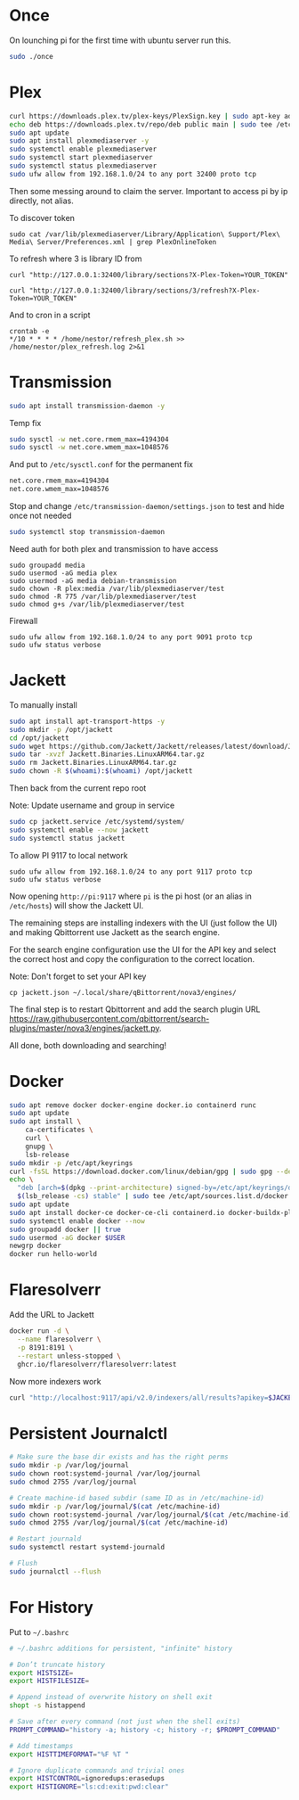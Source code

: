 # Once

On lounching pi for the first time with ubuntu server run this.

```bash
sudo ./once
```

# Plex

```bash
curl https://downloads.plex.tv/plex-keys/PlexSign.key | sudo apt-key add -
echo deb https://downloads.plex.tv/repo/deb public main | sudo tee /etc/apt/sources.list.d/plexmediaserver.list
sudo apt update
sudo apt install plexmediaserver -y
sudo systemctl enable plexmediaserver
sudo systemctl start plexmediaserver
sudo systemctl status plexmediaserver
sudo ufw allow from 192.168.1.0/24 to any port 32400 proto tcp
```

Then some messing around to claim the server. Important to access pi by ip directly, not alias.

To discover token

```
sudo cat /var/lib/plexmediaserver/Library/Application\ Support/Plex\ Media\ Server/Preferences.xml | grep PlexOnlineToken
```

To refresh where 3 is library ID from

```
curl "http://127.0.0.1:32400/library/sections?X-Plex-Token=YOUR_TOKEN"
```

```
curl "http://127.0.0.1:32400/library/sections/3/refresh?X-Plex-Token=YOUR_TOKEN"
```

And to cron in a script

```
crontab -e
*/10 * * * * /home/nestor/refresh_plex.sh >> /home/nestor/plex_refresh.log 2>&1
```

# Transmission

```bash
sudo apt install transmission-daemon -y
```

Temp fix

```bash
sudo sysctl -w net.core.rmem_max=4194304
sudo sysctl -w net.core.wmem_max=1048576
```

And put to `/etc/sysctl.conf` for the permanent fix

```bash
net.core.rmem_max=4194304
net.core.wmem_max=1048576
```


Stop and change `/etc/transmission-daemon/settings.json` to test and hide once not needed

```bash
sudo systemctl stop transmission-daemon
```

Need auth for both plex and transmission to have access

```
sudo groupadd media
sudo usermod -aG media plex
sudo usermod -aG media debian-transmission
sudo chown -R plex:media /var/lib/plexmediaserver/test
sudo chmod -R 775 /var/lib/plexmediaserver/test
sudo chmod g+s /var/lib/plexmediaserver/test
```

Firewall

```
sudo ufw allow from 192.168.1.0/24 to any port 9091 proto tcp
sudo ufw status verbose
```

# Jackett

To manually install

```bash
sudo apt install apt-transport-https -y
sudo mkdir -p /opt/jackett
cd /opt/jackett
sudo wget https://github.com/Jackett/Jackett/releases/latest/download/Jackett.Binaries.LinuxARM64.tar.gz
sudo tar -xvzf Jackett.Binaries.LinuxARM64.tar.gz
sudo rm Jackett.Binaries.LinuxARM64.tar.gz
sudo chown -R $(whoami):$(whoami) /opt/jackett
```

Then back from the current repo root

Note: Update username and group in service

```bash
sudo cp jackett.service /etc/systemd/system/
sudo systemctl enable --now jackett
sudo systemctl status jackett
```

To allow PI 9117 to local network

```
sudo ufw allow from 192.168.1.0/24 to any port 9117 proto tcp
sudo ufw status verbose
```

Now opening `http://pi:9117` where `pi` is the pi host (or an alias in `/etc/hosts`) will show the Jackett UI.

The remaining steps are installing indexers with the UI (just follow the UI) and making Qbittorrent use Jackett as the search engine.

For the search engine configuration use the UI for the API key and select the correct host and copy the configuration to the correct location.

Note: Don't forget to set your API key

```
cp jackett.json ~/.local/share/qBittorrent/nova3/engines/
```

The final step is to restart Qbittorrent and add the search plugin URL https://raw.githubusercontent.com/qbittorrent/search-plugins/master/nova3/engines/jackett.py.

All done, both downloading and searching!

# Docker

```bash
sudo apt remove docker docker-engine docker.io containerd runc
sudo apt update
sudo apt install \
    ca-certificates \
    curl \
    gnupg \
    lsb-release
sudo mkdir -p /etc/apt/keyrings
curl -fsSL https://download.docker.com/linux/debian/gpg | sudo gpg --dearmor -o /etc/apt/keyrings/docker.gpg
echo \
  "deb [arch=$(dpkg --print-architecture) signed-by=/etc/apt/keyrings/docker.gpg] https://download.docker.com/linux/debian \
  $(lsb_release -cs) stable" | sudo tee /etc/apt/sources.list.d/docker.list > /dev/null
sudo apt update
sudo apt install docker-ce docker-ce-cli containerd.io docker-buildx-plugin docker-compose-plugin
sudo systemctl enable docker --now
sudo groupadd docker || true
sudo usermod -aG docker $USER
newgrp docker
docker run hello-world
```

# Flaresolverr

Add the URL to Jackett

```bash
docker run -d \
  --name flaresolverr \
  -p 8191:8191 \
  --restart unless-stopped \
  ghcr.io/flaresolverr/flaresolverr:latest
```

Now more indexers work

```bash
curl "http://localhost:9117/api/v2.0/indexers/all/results?apikey=$JACKETT_API_KEY&Query=4k&Limit=10"
```

# Persistent Journalctl

```bash
# Make sure the base dir exists and has the right perms
sudo mkdir -p /var/log/journal
sudo chown root:systemd-journal /var/log/journal
sudo chmod 2755 /var/log/journal

# Create machine-id based subdir (same ID as in /etc/machine-id)
sudo mkdir -p /var/log/journal/$(cat /etc/machine-id)
sudo chown root:systemd-journal /var/log/journal/$(cat /etc/machine-id)
sudo chmod 2755 /var/log/journal/$(cat /etc/machine-id)

# Restart journald
sudo systemctl restart systemd-journald

# Flush
sudo journalctl --flush
```

# For History

Put to `~/.bashrc`

```bash
# ~/.bashrc additions for persistent, "infinite" history

# Don’t truncate history
export HISTSIZE=
export HISTFILESIZE=

# Append instead of overwrite history on shell exit
shopt -s histappend

# Save after every command (not just when the shell exits)
PROMPT_COMMAND="history -a; history -c; history -r; $PROMPT_COMMAND"

# Add timestamps
export HISTTIMEFORMAT="%F %T "

# Ignore duplicate commands and trivial ones
export HISTCONTROL=ignoredups:erasedups
export HISTIGNORE="ls:cd:exit:pwd:clear"
```
